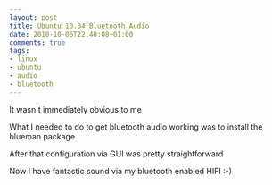 ```yaml
---
layout: post
title: Ubuntu 10.04 Bluetooth Audio
date: 2010-10-06T22:40:08+01:00
comments: true
tags:
- linux
- ubuntu
- audio
- bluetooth
---
```

It wasn't immediately obvious to me

What I needed to do to get bluetooth audio working was to install the blueman package

<!--more-->

After that configuration via GUI was pretty straightforward

Now I have fantastic sound via my bluetooth enabled HIFI :-)
